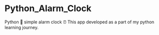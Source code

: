 # Python_Alarm_Clock
Python 🐍 simple alarm clock ⏰ 
This app developed as a part of my python learning journey.

